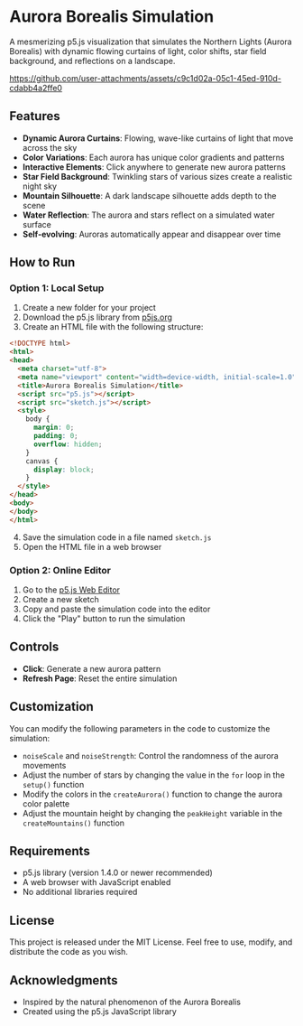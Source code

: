# Aurora Borealis Simulation

A mesmerizing p5.js visualization that simulates the Northern Lights (Aurora Borealis) with dynamic flowing curtains of light, color shifts, star field background, and reflections on a landscape.


https://github.com/user-attachments/assets/c9c1d02a-05c1-45ed-910d-cdabb4a2ffe0


## Features

- **Dynamic Aurora Curtains**: Flowing, wave-like curtains of light that move across the sky
- **Color Variations**: Each aurora has unique color gradients and patterns
- **Interactive Elements**: Click anywhere to generate new aurora patterns
- **Star Field Background**: Twinkling stars of various sizes create a realistic night sky
- **Mountain Silhouette**: A dark landscape silhouette adds depth to the scene
- **Water Reflection**: The aurora and stars reflect on a simulated water surface
- **Self-evolving**: Auroras automatically appear and disappear over time

## How to Run

### Option 1: Local Setup

1. Create a new folder for your project
2. Download the p5.js library from [p5js.org](https://p5js.org/download/)
3. Create an HTML file with the following structure:

```html
<!DOCTYPE html>
<html>
<head>
  <meta charset="utf-8">
  <meta name="viewport" content="width=device-width, initial-scale=1.0">
  <title>Aurora Borealis Simulation</title>
  <script src="p5.js"></script>
  <script src="sketch.js"></script>
  <style>
    body {
      margin: 0;
      padding: 0;
      overflow: hidden;
    }
    canvas {
      display: block;
    }
  </style>
</head>
<body>
</body>
</html>
```

4. Save the simulation code in a file named `sketch.js`
5. Open the HTML file in a web browser

### Option 2: Online Editor

1. Go to the [p5.js Web Editor](https://editor.p5js.org/)
2. Create a new sketch
3. Copy and paste the simulation code into the editor
4. Click the "Play" button to run the simulation

## Controls

- **Click**: Generate a new aurora pattern
- **Refresh Page**: Reset the entire simulation

## Customization

You can modify the following parameters in the code to customize the simulation:

- `noiseScale` and `noiseStrength`: Control the randomness of the aurora movements
- Adjust the number of stars by changing the value in the `for` loop in the `setup()` function
- Modify the colors in the `createAurora()` function to change the aurora color palette
- Adjust the mountain height by changing the `peakHeight` variable in the `createMountains()` function

## Requirements

- p5.js library (version 1.4.0 or newer recommended)
- A web browser with JavaScript enabled
- No additional libraries required

## License

This project is released under the MIT License. Feel free to use, modify, and distribute the code as you wish.

## Acknowledgments

- Inspired by the natural phenomenon of the Aurora Borealis
- Created using the p5.js JavaScript library
